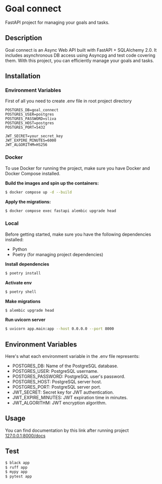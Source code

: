 # Goal connect

FastAPI project for managing your goals and tasks.

## Description

Goal connect is an Async Web API built with FastAPI + SQLAlchemy 2.0. It includes asynchronous DB access using Asyncpg and test code covering them. With this project, you can efficiently manage your goals and tasks.

## Installation

### Environment Variables

First of all you need to create .env file in root project directory

```env
POSTGRES_DB=goal_connect
POSTGRES_USER=postgres
POSTGRES_PASSWORD=sliva
POSTGRES_HOST=postgres
POSTGRES_PORT=5432

JWT_SECRET=your_secret_key
JWT_EXPIRE_MINUTES=6000
JWT_ALGORITHM=HS256
```

### Docker

To use Docker for running the project, make sure you have Docker and Docker Compose installed.

**Build the images and spin up the containers:**

```sh
$ docker compose up -d --build
```

**Apply the migrations:**

```sh
$ docker compose exec fastapi alembic upgrade head
```

### Local

Before getting started, make sure you have the following dependencies installed:

- Python
- Poetry (for managing project dependencies)

**Install dependencies**

```sh
$ poetry install
```

**Activate env**

```sh
$ poetry shell
```

**Make migrations**

```sh
$ alembic upgrade head
```

**Run uvicorn server**

```sh
$ uvicorn app.main:app --host 0.0.0.0 --port 8000
```


## Environment Variables

Here's what each environment variable in the .env file represents:

- POSTGRES_DB: Name of the PostgreSQL database.
- POSTGRES_USER: PostgreSQL username.
- POSTGRES_PASSWORD: PostgreSQL user's password.
- POSTGRES_HOST: PostgreSQL server host.
- POSTGRES_PORT: PostgreSQL server port.
- JWT_SECRET: Secret key for JWT authentication.
- JWT_EXPIRE_MINUTES: JWT expiration time in minutes.
- JWT_ALGORITHM: JWT encryption algorithm.


## Usage

You can find documentation by this link after running project [127.0.0.1:8000/docs](http:127.0.0.1:8000/docs)

## Test
```sh
$ black app
$ ruff app
$ mypy app
$ pytest app
```
